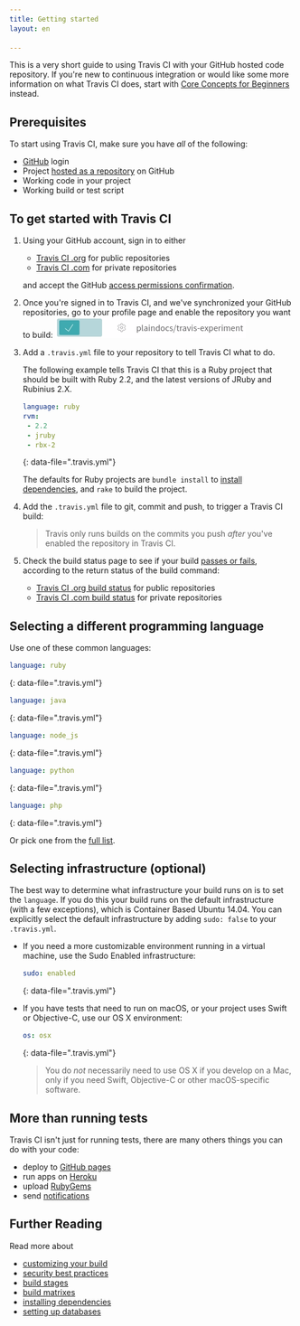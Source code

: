 ```yaml
---
title: Getting started
layout: en

---
```


This is a very short guide to using Travis CI with your GitHub hosted code repository.
If you're new to continuous integration or would like some more information on
what Travis CI does, start with [Core Concepts for Beginners](/user/for-beginners)
instead.

<div id="toc"></div>

## Prerequisites

To start using Travis CI, make sure you have *all* of the following:

 * [GitHub](https://github.com/) login
 * Project [hosted as a repository](https://help.github.com/categories/importing-your-projects-to-github/) on GitHub
 * Working code in your project
 * Working build or test script

## To get started with Travis CI

1. Using your GitHub account, sign in to either

   * [Travis CI .org](https://travis-ci.org/auth) for public repositories
   * [Travis CI .com](https://travis-ci.com/auth) for private repositories

   and accept the GitHub [access permissions confirmation](/user/github-oauth-scopes).

2. Once you're signed in to Travis CI, and we've synchronized your GitHub
   repositories, go to your profile page and enable the repository
   you want to build: ![enable button](/images/enable.png "enable button")

3. Add a `.travis.yml` file to your repository to tell Travis CI what to do.

   The following example tells Travis CI that this is a Ruby project that should
   be built with Ruby 2.2, and the latest versions of JRuby and Rubinius 2.X.

   ```yaml
   language: ruby
   rvm:
    - 2.2
    - jruby
    - rbx-2
   ```
   {: data-file=".travis.yml"}

   The defaults for Ruby projects are `bundle install` to [install dependencies](/user/customizing-the-build/#Customizing-the-Installation-Step),
   and `rake` to build the project.

4. Add the `.travis.yml` file to git, commit and push, to trigger a Travis CI build:

   > Travis only runs builds on the commits you push *after* you've enabled the repository in Travis CI.

5. Check the build status page to see if your build [passes or fails](/user/customizing-the-build/#Breaking-the-Build), according to the return status of the build command:

   * [Travis CI .org build status](https://travis-ci.org/auth) for public repositories
   * [Travis CI .com build status](https://travis-ci.com/auth) for private repositories


## Selecting a different programming language

Use one of these common languages:

```yaml
language: ruby
```
{: data-file=".travis.yml"}

```yaml
language: java
```
{: data-file=".travis.yml"}

```yaml
language: node_js
```
{: data-file=".travis.yml"}

```yaml
language: python
```
{: data-file=".travis.yml"}

```yaml
language: php
```
{: data-file=".travis.yml"}

Or pick one from the [full list](/user/languages/).

## Selecting infrastructure (optional)

The best way to determine what infrastructure your build runs on
is to set the `language`. If you do this your build runs on the default
infrastructure (with a few exceptions), which is Container Based Ubuntu 14.04.
You can explicitly select the default infrastructure by adding `sudo: false` to your `.travis.yml`.

* If you need a more customizable environment running in a virtual machine, use the Sudo
Enabled infrastructure:

  ```yaml
  sudo: enabled
  ```
  {: data-file=".travis.yml"}

* If you have tests that need to run on macOS, or your project uses Swift or
Objective-C, use our OS X environment:

  ```yaml
  os: osx
  ```
  {: data-file=".travis.yml"}

  > You do *not* necessarily need to use OS X if you develop on a Mac, only if
  > you need Swift, Objective-C or other macOS-specific software.

## More than running tests

Travis CI isn't just for running tests, there are many others things you can do with your code:

* deploy to [GitHub pages](/user/deployment/pages/)
* run apps on [Heroku](/user/deployment/heroku/)
* upload [RubyGems](/user/deployment/rubygems/)
* send [notifications](/user/notifications/)

## Further Reading

Read more about

* [customizing your build](/user/customizing-the-build)
* [security best practices](/user/best-practices-security/)
* [build stages](/user/build-stages/)
* [build matrixes](/user/customizing-the-build/#Build-Matrix)
* [installing dependencies](/user/installing-dependencies)
* [setting up databases](/user/database-setup/)
